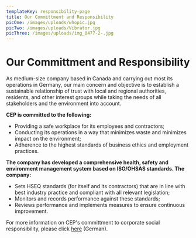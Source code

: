 ```yaml
---
templateKey: responsibility-page
title: Our Committment and Responsibility
picOne: /images/uploads/whopic.jpg
picTwo: /images/uploads/Vibrator.jpg
picThree: /images/uploads/img_0477-2-.jpg
---
```

# Our Committment and Responsibility

As medium-size company based in Canada and carrying out most its operations in Germany, our main concern and objective is to establish a sustainable relationship of trust with local and regional authorities, residents, and other interest groups while taking the needs of all stakeholders and the environment into account. 

**CEP is committed to the following:**

  * Providing a safe workplace for its employees and contractors;
  * Conducting its operations in a way that minimizes waste and minimizes impact on the environment;
  * Adherence to the highest standards of business ethics and employment practices.

**The company has developed a comprehensive health, safety and environment management system based on ISO/OHSAS standards. The company:**

  * Sets HSEQ standards (for itself and its contractors) that are in line with best industry    practice and compliant with all relevant legislation;
  * Monitors and records performance against these standards;
  * Reviews performance and implements measures to ensure continuous improvement.

  For more information on CEP's committment to corporate social responsibility, please click [here](https://www.cepetro.com/Verantwortung.html) (German). 
